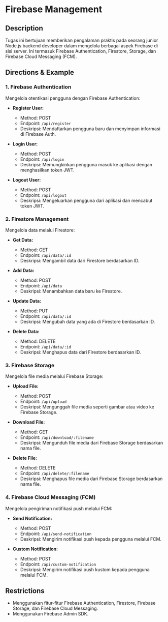 # Firebase Management

## Description

Tugas ini bertujuan memberikan pengalaman praktis pada seorang junior Node.js backend developer dalam mengelola berbagai aspek Firebase di sisi server. Ini termasuk Firebase Authentication, Firestore, Storage, dan Firebase Cloud Messaging (FCM).

## Directions & Example

### 1. Firebase Authentication

Mengelola otentikasi pengguna dengan Firebase Authentication:

- **Register User:**
  - Method: POST
  - Endpoint: `/api/register`
  - Deskripsi: Mendaftarkan pengguna baru dan menyimpan informasi di Firebase Auth.

- **Login User:**
  - Method: POST
  - Endpoint: `/api/login`
  - Deskripsi: Memungkinkan pengguna masuk ke aplikasi dengan menghasilkan token JWT.

- **Logout User:**
  - Method: POST
  - Endpoint: `/api/logout`
  - Deskripsi: Mengeluarkan pengguna dari aplikasi dan mencabut token JWT.

### 2. Firestore Management

Mengelola data melalui Firestore:

- **Get Data:**
  - Method: GET
  - Endpoint: `/api/data/:id`
  - Deskripsi: Mengambil data dari Firestore berdasarkan ID.

- **Add Data:**
  - Method: POST
  - Endpoint: `/api/data`
  - Deskripsi: Menambahkan data baru ke Firestore.

- **Update Data:**
  - Method: PUT
  - Endpoint: `/api/data/:id`
  - Deskripsi: Mengubah data yang ada di Firestore berdasarkan ID.

- **Delete Data:**
  - Method: DELETE
  - Endpoint: `/api/data/:id`
  - Deskripsi: Menghapus data dari Firestore berdasarkan ID.

### 3. Firebase Storage

Mengelola file media melalui Firebase Storage:

- **Upload File:**
  - Method: POST
  - Endpoint: `/api/upload`
  - Deskripsi: Mengunggah file media seperti gambar atau video ke Firebase Storage.

- **Download File:**
  - Method: GET
  - Endpoint: `/api/download/:filename`
  - Deskripsi: Mengunduh file media dari Firebase Storage berdasarkan nama file.

- **Delete File:**
  - Method: DELETE
  - Endpoint: `/api/delete/:filename`
  - Deskripsi: Menghapus file media dari Firebase Storage berdasarkan nama file.

### 4. Firebase Cloud Messaging (FCM)

Mengelola pengiriman notifikasi push melalui FCM:

- **Send Notification:**
  - Method: POST
  - Endpoint: `/api/send-notification`
  - Deskripsi: Mengirim notifikasi push kepada pengguna melalui FCM.

- **Custom Notification:**
  - Method: POST
  - Endpoint: `/api/custom-notification`
  - Deskripsi: Mengirim notifikasi push kustom kepada pengguna melalui FCM.

## Restrictions

- Menggunakan fitur-fitur Firebase Authentication, Firestore, Firebase Storage, dan Firebase Cloud Messaging.
- Menggunakan Firebase Admin SDK.
